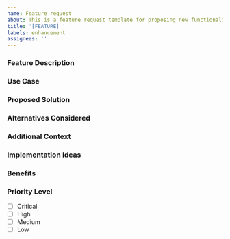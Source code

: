 ```yaml
---
name: Feature request
about: This is a feature request template for proposing new functionality to be added to the project.
title: '[FEATURE] '
labels: enhancement
assignees: ''
---
```


### Feature Description
<!-- A clear and concise description of the feature you'd like to see implemented -->

### Use Case
<!-- Describe the use case(s) for this feature -->

### Proposed Solution
<!-- Describe the solution you'd like to see -->

### Alternatives Considered
<!-- Describe any alternative solutions or features you've considered -->

### Additional Context
<!-- Add any other context or screenshots about the feature request here -->

### Implementation Ideas
<!-- If you have any specific ideas about how to implement this feature -->

### Benefits
<!-- What are the benefits of implementing this feature? -->

### Priority Level
<!-- How important/urgent is this feature? -->
- [ ] Critical
- [ ] High
- [ ] Medium
- [ ] Low
